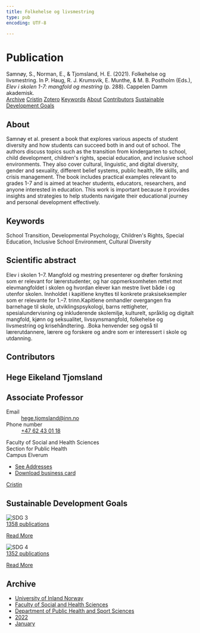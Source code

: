 ```yaml
---
title: Folkehelse og livsmestring
type: pub
encoding: UTF-8

---
```

<h1>Publication</h1>
<article id="csl-bib-container-Q8E4EK5R" class="csl-bib-container">
  <div class="csl-bib-body"> <div class="csl-entry">Samnøy, S., Norman, E., &#38; Tjomsland, H. E. (2021). Folkehelse og livsmestring. In P. Haug, R. J. Krumsvik, E. Munthe, &#38; M. B. Postholm (Eds.), <i>Elev i skolen 1-7: mangfold og mestring</i> (p. 288). Cappelen Damm akademisk.</div> </div>
  <div class="csl-bib-buttons">
    <a href="#taxonomy-article-Q8E4EK5R" alt="archive" class="csl-bib-button">Archive</a>
    <a href="https://app.cristin.no/results/show.jsf?id=1995659" alt="Cristin" class="csl-bib-button">Cristin</a>
    <a href="http://zotero.org/groups/5881554/items/Q8E4EK5R" alt="Zotero" class="csl-bib-button">Zotero</a>
    <a href="#keywords-article-Q8E4EK5R" alt="keywords" class="csl-bib-button">Keywords</a>
    <a href="#about-article-Q8E4EK5R" alt="about_pub" class="csl-bib-button">About</a>
    <a href="#contributors-article-Q8E4EK5R" alt="contributors" class="csl-bib-button">Contributors</a>
    <a href="#sdg-article-Q8E4EK5R" alt="sdg" class="csl-bib-button">Sustainable Development Goals</a>
  </div>
  <div id="csl-bib-meta-container-Q8E4EK5R"></div>
</article>
<div id="csl-bib-meta-Q8E4EK5R" class="csl-bib-meta">
  <article id="about-article-Q8E4EK5R" class="about_pub-article">
    <h1>About</h1>
    Samnøy et al. present a book that explores various aspects of student diversity and how students can succeed both in and out of school. The authors discuss topics such as the transition from kindergarten to school, child development, children's rights, special education, and inclusive school environments. They also cover cultural, linguistic, and digital diversity, gender and sexuality, different belief systems, public health, life skills, and crisis management. The book includes practical examples relevant to grades 1-7 and is aimed at teacher students, educators, researchers, and anyone interested in education. This work is important because it provides insights and strategies to help students navigate their educational journey and personal development effectively.
  </article>
  <article id="keywords-article-Q8E4EK5R" class="keywords-article">
    <h1>Keywords</h1>
    School Transition, Developmental Psychology, Children's Rights, Special Education, Inclusive School Environment, Cultural Diversity
  </article>
  <article id="abstract-article-Q8E4EK5R" class="abstract-article">
    <h1>Scientific abstract</h1>
    Elev i skolen 1–7. Mangfold og mestring presenterer og drøfter forskning som er relevant for lærerstudenter, og har oppmerksomheten rettet mot elevmangfoldet i skolen og hvordan elever kan mestre livet både i og utenfor skolen. Innholdet i kapitlene knyttes til konkrete praksiseksempler som er relevante for 1.–7. trinn.Kapitlene omhandler overgangen fra barnehage til skole, utviklingspsykologi, barns rettigheter, spesialundervisning og inkluderende skolemiljø, kulturelt, språklig og digitalt mangfold, kjønn og seksualitet, livssynsmangfold, folkehelse og livsmestring og krisehåndtering. .Boka henvender seg også til lærerutdannere, lærere og forskere og andre som er interessert i skole og utdanning.
  </article>
  <article id="contributors-article-Q8E4EK5R" class="contributors-article">
    <h1>Contributors</h1>
    <div class="personas"> <div class="vrtx-hinn-person-card"> <div class="photo"> <i class="lar la-user-circle missing-person"></i> </div> <div class="info"> <hgroup><h1>Hege Eikeland Tjomsland</h1> <h2>Associate Professor</h2> </hgroup><dl> <dt>Email</dt> <dd> <a href="mailto:hege.tjomsland@inn.no">hege.tjomsland@inn.no</a> </dd> <dt>Phone number</dt> <dd><a href="tel:+4762430118"> +47 62 43 01 18 </a></dd> </dl> <p> Faculty of Social and Health Sciences<br> Section for Public Health<br> Campus Elverum </p> <ul class="vrtx-hinn-links"> <li><a href="https://www.inn.no/english/find-an-employee/hege-tjomsland.html#vrtx-hinn-addresses">See Addresses</a></li> <li><a href="https://www.inn.no/english/find-an-employee/hege-tjomsland.html?vrtx=vcf">Download business card</a></li> </ul> </div> </div> <a href="https://app.cristin.no/persons/show.jsf?id=47214" alt="Cristin URL" class="personas-cristin">Cristin</a> </div>
  </article>
  <article id="sdg-article-Q8E4EK5R" class="sdg-article">
    <h1>Sustainable Development Goals</h1>
    <div class="sdg-container"><div id="sdg3" class="sdg">
        <img src="{{< params subfolder >}}images/sdg/sdg03_en.png" class="image" alt="SDG 3">
        <div class="sdg-overlay">
          <a href="/en/archive/?key=?sdg=3#archive" class="sdg-publication-count"><span>1358</span> publications</a>
          <p><a href="https://sdgs.un.org/goals/goal3" class="sdg-read-more">Read More</a></p>
        </div>
      </div> <div id="sdg4" class="sdg">
        <img src="{{< params subfolder >}}images/sdg/sdg04_en.png" class="image" alt="SDG 4">
        <div class="sdg-overlay">
          <a href="/en/archive/?key=?sdg=4#archive" class="sdg-publication-count"><span>1352</span> publications</a>
          <p><a href="https://sdgs.un.org/goals/goal4" class="sdg-read-more">Read More</a></p>
        </div>
      </div></div>
  </article>
  <article id="taxonomy-article-Q8E4EK5R" class="taxonomy-article">
    <h1>Archive</h1>
    <ul>
      <li>
        <a href="/en/archive/?key=3DCRN523">University of Inland Norway</a>
      </li>
      <li>
        <a href="/en/archive/?key=IDKFS3MX">Faculty of Social and Health Sciences</a>
      </li>
      <li>
        <a href="/en/archive/?key=FJXE3Z8X">Department of Public Health and Sport Sciences</a>
      </li>
      <li>
        <a href="/en/archive/?key=P2L6JC54">2022</a>
      </li>
      <li>
        <a href="/en/archive/?key=7FAUTELE">January</a>
      </li>
    </ul>
  </article>
</div>

